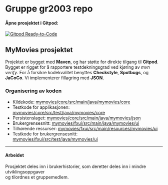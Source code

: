 # Gruppe gr2003 repo
#### Åpne prosjektet i Gitpod:
[![Gitpod Ready-to-Code](https://img.shields.io/badge/Gitpod-Ready--to--Code-blue?logo=gitpod)](https://gitpod.idi.ntnu.no/#https://gitlab.stud.idi.ntnu.no/it1901/groups-2020/gr2003/gr2003) 


## MyMovies prosjektet
Projektet er bygget med **Maven**, og har støtte for direkte tilgang til **Gitpod**.
Bygget er rigget for å rapportere testdekningsgrad ved kjøring av *mvn verify*.
For å forsikre kodekvalitet benyttes **Checkstyle**, **Spotbugs**, og **JaCoCo**. 
Vi implementerer fillagring med **JSON**.


### Organisering av koden 
- Kildekode: [mymovies/core/src/main/java/mymovies/core](https://gitlab.stud.idi.ntnu.no/it1901/groups-2020/gr2003/gr2003/-/tree/master/mymovies%2Fcore%2Fsrc%2Fmain%2Fjava%2Fmymovies%2Fcore)
- Testkode for applikasjonen: [mymovies/core/src/test/java/mymovies/core](https://gitlab.stud.idi.ntnu.no/it1901/groups-2020/gr2003/gr2003/-/tree/master/mymovies%2Fcore%2Fsrc%2Ftest%2Fjava%2Fmymovies%2Fcore)
- Persistenslaget: [mymovies/core/src/main/java/mymovies/json](https://gitlab.stud.idi.ntnu.no/it1901/groups-2020/gr2003/gr2003/-/tree/master/mymovies%2Fcore%2Fsrc%2Fmain%2Fjava%2Fmymovies%2Fjson)
- Brukergrensesnitt: [mymovies/fxui/src/main/java/mymovies/ui](https://gitlab.stud.idi.ntnu.no/it1901/groups-2020/gr2003/gr2003/-/tree/master/mymovies%2Ffxui%2Fsrc%2Fmain%2Fjava%2Fmymovies%2Fui)
- Tilhørende ressurser: [mymovies/fxui/src/main/resources/mymovies/ui](https://gitlab.stud.idi.ntnu.no/it1901/groups-2020/gr2003/gr2003/-/tree/master/mymovies%2Ffxui%2Fsrc%2Fmain%2Fresources%2Fmymovies%2Fui)
- Testkode for brukergrensesnitt: [mymovies/fxui/src/test/java/mymovies/ui](https://gitlab.stud.idi.ntnu.no/it1901/groups-2020/gr2003/gr2003/-/tree/master/mymovies%2Ffxui%2Fsrc%2Ftest%2Fjava%2Fmymovies%2Fui)
---

#### Arbeidet 
Prosjektet deles inn i brukerhistorier, som deretter deles inn i mindre utviklingsoppgaver  
og tilordnes et gruppemedlem.  
